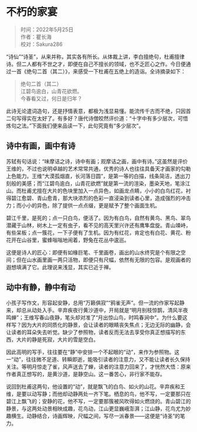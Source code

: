 
# 不朽的家宴

> 时间：2022年5月25日</br>
> 作者：瞿长海</br>
> 校对：Sakura286</br>

“诗仙”“诗圣”，从来并称，其实各有所长。从体裁上讲，李白擅绝句，杜甫擅律诗。但二人都有不世之才，即便在自己不擅长的领域，也不乏匠心之作。今日便通过一首《绝句二首（其二）》，来感受一下杜甫在五绝上的造诣。全诗摘录如下：

> 绝句二首（其二）</br>
> 江碧鸟逾白，山青花欲燃。</br>
> 今春看又过，何日是归年？</br>

此诗无论遣词造句，还是抒情表意，都极为浅显易懂。能流传千古而不绝，只因首二句写得实在太好了。有多好？唐代诗僧皎然评价道：“十字中有多少层次，可悟炼句之法。”下面我们便来品读一下，此句究竟有“多少层次”。

## 诗中有画，画中有诗

苏轼有句话说：“味摩诘之诗，诗中有画；观摩诘之画，画中有诗。”这虽然是评价王维的，不过也说明卓越的艺术常常共通，优秀的诗人也往往具备天才画家的勾勒上色能力。王维“大漠孤烟直，长河落日圆”，是第一等的白描，线条简洁，透出刀刻般的美感；而“江碧鸟逾白，山青花欲燃”就是第一流的渲染，墨染天地，笔涂江山。而杜甫尤擅在大片的色块里加入一点异色，如画龙点睛，小小的白鸟红花，衬得碧江愈碧、青山愈青，那大块浓烈的色彩一直浸染到读者心里，造成强烈的冲击力；而小小的异色，除了提供一点点缀，更是赋予了整个画面生机。

碧江千里，是死的；点一只白鸟，便活了。因为有白鸟，自然有黄鸟、黑鸟、翠鸟潜藏于山林，树木上一定有虫子，看不见的高天里兴许还有鹰隼盘旋。青山竦峙，有些呆板；点一簇花，一下子便有了生机。因为有红花，肯定也有白花、黄花、粉花开在山谷里，蜜蜂嗡嗡地闹着，野兔在花丛中逡巡。

这便是诗人的匠心：即便有如椽巨笔、千里画卷，画出的山水终究是个有限之空间；但在山水画里画一两只活物，即便只有尺幅，依然有无限的包容。是观画者的遐想填满了它。此理说来浅显，其实已近于禅。

## 动中有静，静中有动

小孩子写作文，形容起安静，总用“万籁俱寂”“鸦雀无声”。但一流的作家写起静来，却总从动处入手。辛弃疾夜行黄沙道中，开局就是“明月别枝惊鹊，清风半夜鸣蝉”；王维写春山夜静，笔头却对准了“月出惊山鸟，时鸣春涧中”。为什么要这样写？因为大片的同质化的静景，会让读者的眼睛丧失焦点；无边无际的幽静，会让读者的耳朵失去听觉。缺少了参照物，读者反而无法去享受你真正想描写的东西，大片的静是死寂，大片的雪是空白。

因此高明的写手，往往要在“静”中安排一个不起眼的“动”，来作为参照物。这一“动”，往往微不足道、转瞬即逝，能吸引读者的注意力，又不能让读者长久保持关注。等明月惊走了雀，风声送去了蝉，读者的注意力回来了，才恍然大悟：原来作者真正想写的，是黄沙道，是静空山。这一番苦心，非行家不能存。

说回到杜甫这两句，他设置的“动”，就是飘飞的白鸟、如火的山花。辛弃疾和王维，是要以动写静；而他却动静两处一齐下笔。栖息的鸟，他不写，一定要那只在碧江上飘飞的；安静的花，他不写，一定要那簇被风吹得如火燃烧的。青山碧江的静景，与这两处动景相映成趣，花鸟动，江山更显巍峨澎湃；江山静，花鸟尤为妙趣横生。动静结合，诗画辉映，尺幅之间，写尽一派春景——这便是“诗圣”的笔力。
